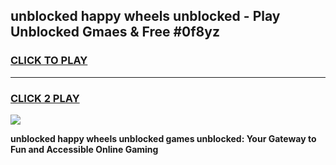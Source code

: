 
## unblocked happy wheels unblocked - Play Unblocked Gmaes & Free #0f8yz
<h3>
<a href="https://news.freeplayer.one?title=unblocked_happy_wheels_unblocked&ref=24F">CLICK TO PLAY</a></h3>
<hr>

<h3>
<a href="https://news.freeplayer.one?title=unblocked_happy_wheels_unblocked&ref=24F">CLICK 2 PLAY</a>
  
</h3>

<a href="https://news.freeplayer.one?title=unblocked_happy_wheels_unblocked&ref=24F/"><img src="https://clearcache.store/games.png"></a>


**unblocked happy wheels unblocked games unblocked: Your Gateway to Fun and Accessible Online Gaming**
